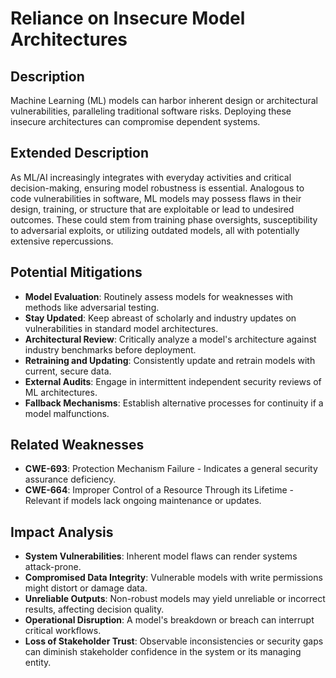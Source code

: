 # Reliance on Insecure Model Architectures

## Description
Machine Learning (ML) models can harbor inherent design or architectural vulnerabilities, paralleling traditional software risks. Deploying these insecure architectures can compromise dependent systems.

## Extended Description
As ML/AI increasingly integrates with everyday activities and critical decision-making, ensuring model robustness is essential. Analogous to code vulnerabilities in software, ML models may possess flaws in their design, training, or structure that are exploitable or lead to undesired outcomes. These could stem from training phase oversights, susceptibility to adversarial exploits, or utilizing outdated models, all with potentially extensive repercussions.

## Potential Mitigations

- **Model Evaluation**: Routinely assess models for weaknesses with methods like adversarial testing.
- **Stay Updated**: Keep abreast of scholarly and industry updates on vulnerabilities in standard model architectures.
- **Architectural Review**: Critically analyze a model's architecture against industry benchmarks before deployment.
- **Retraining and Updating**: Consistently update and retrain models with current, secure data.
- **External Audits**: Engage in intermittent independent security reviews of ML architectures.
- **Fallback Mechanisms**: Establish alternative processes for continuity if a model malfunctions.

## Related Weaknesses

- **CWE-693**: Protection Mechanism Failure - Indicates a general security assurance deficiency.
- **CWE-664**: Improper Control of a Resource Through its Lifetime - Relevant if models lack ongoing maintenance or updates.

## Impact Analysis

- **System Vulnerabilities**: Inherent model flaws can render systems attack-prone.
- **Compromised Data Integrity**: Vulnerable models with write permissions might distort or damage data.
- **Unreliable Outputs**: Non-robust models may yield unreliable or incorrect results, affecting decision quality.
- **Operational Disruption**: A model's breakdown or breach can interrupt critical workflows.
- **Loss of Stakeholder Trust**: Observable inconsistencies or security gaps can diminish stakeholder confidence in the system or its managing entity.
